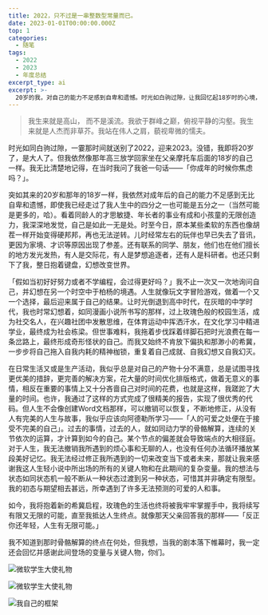 ```yaml
---
title: 2022，只不过是一串整数型常量而已。
date: 2023-01-01T00:00:00.000Z
top: 1
categories:
  - 随笔
tags:
  - 2022
  - 2023
  - 年度总结
excerpt_type: ai
excerpt: >-
  20岁的我，对自己的能力不足感到自卑和遗憾。时光如白驹过隙，让我回忆起18岁时的心境，问爸爸：“你成年时焦虑吗？”看着同龄人的才智、年长者的成就和小孩子的创造力，我发现自己一无所长。我幻想过改变世界，但现实中的困境让我困惑不解。在自我批评的同时，我也意识到人生不完美，应接受自己。我不再追求完美，而是感激生命中所经历的人和事。如今20岁的我，怀着新的希望启程，准备掌握属于自己的玫瑰色生活。我并不知道人生终点在何处，但我相信，在剧终后我会感谢所有变量和关键人物。
---
```


> 我生来就是高山， 而不是溪流。我欲于群峰之巅，俯视平静的沟壑。我生来就是人杰而非草芥。我站在伟人之肩，藐视卑微的懦夫。

时光如同白驹过隙，一霎那时间就送别了2022，迎来2023。没错，我即将20岁了，是大人了。但我依然像那年高三放学回家坐在父亲摩托车后面的18岁的自己一样。我无比清楚地记得，在当时我问了我爸一句话——「你成年的时候你焦虑吗？」。

突如其来的20岁和那年的18岁一样，我依然对成年后的自己的能力不足感到无比自卑和遗憾，即使我已经走过了我人生中的四分之一也可能是五分之一（当然可能是更多的，哈）。看着同龄人的才思敏捷、年长者的事业有成和小孩童的无限创造力，我深深地发觉，自己是如此一无是处。时至今日，原本某些柔软的东西也像胡茬一样开始变得硬邦邦，再也无法逆转。儿时经常左右的玩伴也早已失去了音讯，更因为家境、才识等原因出现了参差。还有联系的同学、朋友，他们也在他们擅长的地方发光发热，有人是交际花，有人是梦想追逐者，还有人是科研者。也还只剩下了我，整日抱着键盘，幻想改变世界。

「假如当初好好努力或者不学编程，会过得更好吗？」我不止一次又一次地询问自己，并幻想在另一个时空中于柏杨的境遇。人生就像玩文字冒险游戏，做着一个又一个选择，最后迎来属于自己的结果。让时光倒退到高中时代，在灰暗的中学时代，我也时常幻想着，如同漫画小说所书写的那样，过上玫瑰色般的校园生活，成为社交名人，在兴趣社团中发散思维，在体育运动中挥洒汗水，在文化学习中精进学业，最终成为社会栋梁。但世事难料，我拖着步伐踩着绊脚石把时光浪费在每一条岔路上，最终形成奇形怪状的自己。而我又始终不肯放下偏执和那渺小的希冀，一步步将自己拖入自我内耗的精神枷锁，重复着自己成就、自我幻想又自我幻灭。

在日常生活又或是生产活动，我似乎总是对自己的产物十分不满意，总是试图寻找更优美的措辞，更完善的解决方案，花大量的时间优化排版格式，做着无意义的事情，相反在重要的事情上又十分吝啬自己对时间的花费，也就是这样，我蹉跎了大量的时间。也许，我通过了这样的方式完成了很精美的报告，实现了很优秀的代码。但人生不会像创建Word文档那样，可以撤销可以恢复，不断地修正，从没有人有完美的人生与故事，我似乎应该向阿德勒所学习——「人的可爱之处便在于接受不完美的自己」。过去的事情，过去的人，就如同动力学的骨骼解算，连续的关节依次的运算，才计算到如今的自己。某个节点的偏差就会导致端点的大相径庭。对于人生，我无法撤销我所遇到的烦心事和无聊的人，也没有任何办法循环播放某段美好记忆。我无法经过修正我所遇到的一切来改变当下或者未来，那就让我来感谢我这人生轻小说中所出场的所有的关键人物和在此期间的复杂变量。我的想法与状态如同状态机一般不断从一种状态过渡到另一种状态，可惜其并非确定有限型。我的初态与期望相去甚远，所幸遇到了许多无法预测的可爱的人和事。

如今，我将抱着新的希冀启程，玫瑰色的生活也终将被我牢牢掌握手中，我将续写有限又无限的可能，直至我抵达人生终点。就像那天父亲回答我的那样——「反正你还年轻，人生有无限可能。」

我不知道到那时骨骼解算的终点在何处，但我想，当我的剧本落下帷幕时，我一定还会回忆并感谢此间登场的变量与关键人物，你们。

![微软学生大使礼物](https://source.yby.zone/upload/images/1673001914_kXWwvk9MlPx.png)

![微软学生大使礼物](https://source.yby.zone/upload/images/1673001934_jdtwTvxvVPa.png)

![我自己的框架](https://source.yby.zone/upload/images/1673002169_rnxVBPyjaNt.png)
